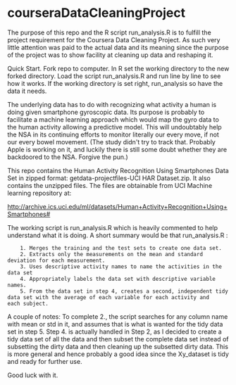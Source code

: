 # courseraDataCleaningProject

The purpose of this repo and the R script run_analysis.R is to fulfill the project requirement for the Coursera Data Cleaning Project. As such very little attention was paid to the actual data and its meaning since the purpose of the project was to show facility at cleaning up data and reshaping it. 

Quick Start. Fork repo to computer. In R set the working directory to the new forked directory. Load the script run_analysis.R and run line by line to see how it works. If the working directory is set right, run_analysis so have the data it needs. 

The underlying data has to do with recognizing what activity a human is doing given smartphone gyroscopic data. Its purpose
is probably to facilitate a machine learning approach which would map the gyro data to the human activity allowing a predictive model. This will undoubtably help the NSA in its continuing efforts to monitor literally our every move, if not our every bowel movement. (The study didn't try to track that. Probably Apple is working on it, and luckily there is still some doubt whether they are backdoored to the NSA. Forgive the pun.)

This repo contains the Human Activity Recognition Using Smartphones Data Set in zipped format: getdata-projectfiles-UCI HAR Dataset.zip. It also contains the unzipped files. The files are obtainable from UCI Machine learning repository at: 

http://archive.ics.uci.edu/ml/datasets/Human+Activity+Recognition+Using+Smartphones#

The working script is run_analysis.R which is heavily commented to help understand what it is doing. A short summary would be that 
run_analysis.R :

        1. Merges the training and the test sets to create one data set.
        2. Extracts only the measurements on the mean and standard deviation for each measurement. 
        3. Uses descriptive activity names to name the activities in the data set
        4. Appropriately labels the data set with descriptive variable names. 
        5. From the data set in step 4, creates a second, independent tidy data set with the average of each variable for each activity and   each subject.

A couple of notes: To complete 2., the script searches for any column name with mean or std in it, and assumes that is what is wanted for the tidy data set in step 5. Step 4. is actually handled in Step 2, as I decided to create a tidy data set of all the data and then subset the complete data set instead of subsetting the dirty data and then cleaning up the subsetted dirty data. This is more general and hence probably a good idea since the Xy_dataset is tidy and ready for further use.

Good luck with it. 